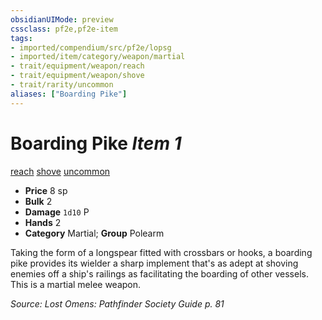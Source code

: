 ```yaml
---
obsidianUIMode: preview
cssclass: pf2e,pf2e-item
tags:
- imported/compendium/src/pf2e/lopsg
- imported/item/category/weapon/martial
- trait/equipment/weapon/reach
- trait/equipment/weapon/shove
- trait/rarity/uncommon
aliases: ["Boarding Pike"]
---
```

# Boarding Pike *Item 1*  
[reach](reach.md)  [shove](rules/traits/shove.md)  [uncommon](uncommon.md)  

- **Price** 8 sp
- **Bulk** 2
- **Damage** `1d10` P
- **Hands** 2
- **Category** Martial; **Group** Polearm 

Taking the form of a longspear fitted with crossbars or hooks, a boarding pike provides its wielder a sharp implement that's as adept at shoving enemies off a ship's railings as facilitating the boarding of other vessels. This is a martial melee weapon.

*Source: Lost Omens: Pathfinder Society Guide p. 81*
